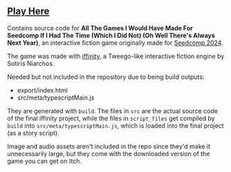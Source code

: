 ## [Play Here](https://kanderwund.itch.io/ifdb)

Contains source code for **All The Games I Would Have Made For Seedcomp If I Had The Time (Which I Did Not) (Oh Well There's Always Next Year)**, an interactive fiction game originally made for [Seedcomp 2024](https://itch.io/jam/seedcomp24-sprouting-round).

The game was made with <a href="https://github.com/zehanort/iffinity">iffinity</a>, a Tweego-like interactive fiction engine by Sotiris Niarchos.

Needed but not included in the repository due to being build outputs:

* export/index.html
* src/meta/typescriptMain.js

They are generated with `build`. The files in `src` are the actual source code of the final iffinity project, while the files in `script_files` get compiled by `build` into `src/meta/typescriptMain.js`, which is loaded into the final project (as a story script).

Image and audio assets aren't included in the repo since they'd make it unnecessarily large, but they come with the downloaded version of the game you can get on Itch.

